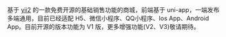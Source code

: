 

基于 [yii2](https://github.com/yiisoft/yii2) 的一款免费开源的基础销售功能的商城，前端基于 uni-app，一端发布多端通用，目前已经适配 H5、微信小程序、QQ小程序、Ios App、Android App。目前开源的版本功能为 V1 版，更多增强功能(V2、V3)敬请期待。
